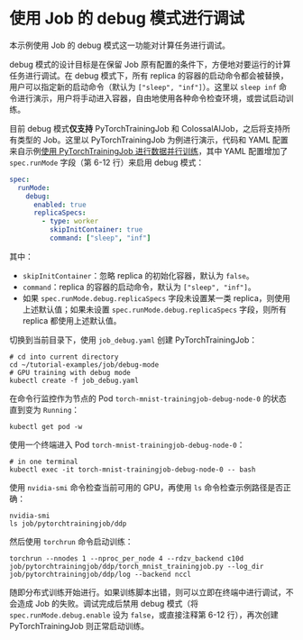# 使用 Job 的 debug 模式进行调试

本示例使用 Job 的 debug 模式这一功能对计算任务进行调试。

debug 模式的设计目标是在保留 Job 原有配置的条件下，方便地对要运行的计算任务进行调试。在 debug 模式下，所有 replica 的容器的启动命令都会被替换，用户可以指定新的启动命令（默认为 `["sleep", "inf"]`）。这里以 `sleep inf` 命令进行演示，用户将手动进入容器，自由地使用各种命令检查环境，或尝试启动训练。

目前 debug 模式**仅支持** PyTorchTrainingJob 和 ColossalAIJob，之后将支持所有类型的 Job。这里以 PyTorchTrainingJob 为例进行演示，代码和 YAML 配置来自示例[使用 PyTorchTrainingJob 进行数据并行训练](../pytorchtrainingjob/ddp/)，其中 YAML 配置增加了 `spec.runMode` 字段（第 6-12 行）来启用 debug 模式：

<!-- 用户文档添加后移除 -->

```yaml
spec:
  runMode:
    debug:
      enabled: true
      replicaSpecs:
        - type: worker
          skipInitContainer: true
          command: ["sleep", "inf"]
```

其中：

* `skipInitContainer`：忽略 replica 的初始化容器，默认为 `false`。
* `command`：replica 的容器的启动命令，默认为 `["sleep", "inf"]`。
* 如果 `spec.runMode.debug.replicaSpecs` 字段未设置某一类 replica，则使用上述默认值；如果未设置 `spec.runMode.debug.replicaSpecs` 字段，则所有 replica 都使用上述默认值。

<!-- 用户文档添加后移除 -->

切换到当前目录下，使用 `job_debug.yaml` 创建 PyTorchTrainingJob：

```shell
# cd into current directory
cd ~/tutorial-examples/job/debug-mode
# GPU training with debug mode
kubectl create -f job_debug.yaml
```

在命令行监控作为节点的 Pod `torch-mnist-trainingjob-debug-node-0` 的状态直到变为 `Running`：

```shell
kubectl get pod -w
```

使用一个终端进入 Pod `torch-mnist-trainingjob-debug-node-0`：

```shell
# in one terminal
kubectl exec -it torch-mnist-trainingjob-debug-node-0 -- bash
```

使用 `nvidia-smi` 命令检查当前可用的 GPU，再使用 `ls` 命令检查示例路径是否正确：

```shell
nvidia-smi
ls job/pytorchtrainingjob/ddp
```

然后使用 `torchrun` 命令启动训练：

```shell
torchrun --nnodes 1 --nproc_per_node 4 --rdzv_backend c10d job/pytorchtrainingjob/ddp/torch_mnist_trainingjob.py --log_dir job/pytorchtrainingjob/ddp/log --backend nccl
```

随即分布式训练开始进行。如果训练脚本出错，则可以立即在终端中进行调试，不会造成 Job 的失败。调试完成后禁用 debug 模式（将 `spec.runMode.debug.enable` 设为 `false`，或直接注释第 6-12 行），再次创建 PyTorchTrainingJob 则正常启动训练。
